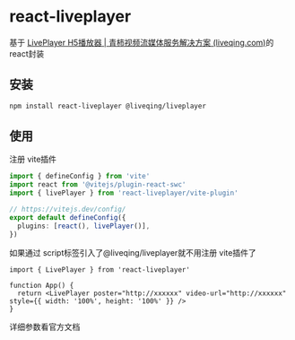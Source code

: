# react-liveplayer

基于 [LivePlayer H5播放器 | 青柿视频流媒体服务解决方案 (liveqing.com)](https://www.liveqing.com/docs/manuals/LivePlayer.html)的 react封装

## 安装

```bash
npm install react-liveplayer @liveqing/liveplayer
```

## 使用

注册 vite插件

```ts
import { defineConfig } from 'vite'
import react from '@vitejs/plugin-react-swc'
import { livePlayer } from 'react-liveplayer/vite-plugin'

// https://vitejs.dev/config/
export default defineConfig({
  plugins: [react(), livePlayer()],
})
```
如果通过 script标签引入了@liveqing/liveplayer就不用注册 vite插件了

```tsx
import { LivePlayer } from 'react-liveplayer'

function App() {
  return <LivePlayer poster="http://xxxxxx" video-url="http://xxxxxx" style={{ width: '100%', height: '100%' }} />
}
```

详细参数看官方文档
